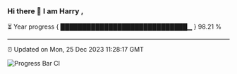 ### Hi there 👋 I am Harry , 

⏳ Year progress { █████████████████████████████▁ } 98.21 %

---

⏰ Updated on Mon, 25 Dec 2023 11:28:17 GMT

![Progress Bar CI](https://github.com/duykhang68/duykhang68/workflows/Progress%20Bar%20CI/badge.svg)
